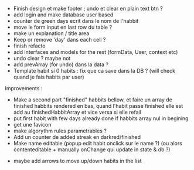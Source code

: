 - Finish design et make footer ; undo et clear en plain text btn ?
- add login and make database user based
- counter de green days ecrit dans le nom de l'habbit
- move le form input en last row du table ?
- make un explanation / title area
- Keep or remove 'day' dans each cell ?
- finish refacto
- add interfaces and models for the rest (formData, User, context etc)
- undo clear ? maybe not
- add prevArray (for undo) dans la data ?
- Template habit si 0 habits : fix que ca save dans la DB ? (will check quand je fais habits par user)

Improvements :
- Make a second part "finished" habbits bellow, et faire un array de finished habbits rendered en bas, quand l'habit passe finished elle est add au finishedHabbitArray et vice versa si elle refail
- put first habit with few days already done if habbits array nul in begining
- get une favicon
- make algorythm rules parametrables ?
- Add un counter de added streak en darkred/finished
- Make name editable (popup edit habit onclick sur le name ?) (ou alors contenteditable + manually onChange qui update in state & db ?)
+ maybe add arrows to move up/down habits in the list
